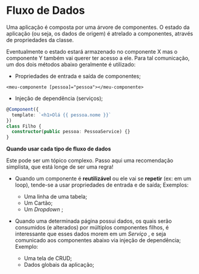 # Fluxo de Dados

Uma aplicação é composta por uma árvore de componentes. O estado da aplicação (ou seja, os dados de origem) é atrelado a componentes, através de propriedades da classe.

Eventualmente o estado estará armazenado no componente X mas o componente Y também vai querer ter acesso a ele. Para tal comunicação, um dos dois métodos abaixo geralmente é utilizado:

* Propriedades de entrada e saída de componentes;

```markup
<meu-componente [pessoa]="pessoa"></meu-componente>
```

* Injeção de dependência (serviços);

```typescript
@Component({
  template: `<h1>Olá {{ pessoa.nome }}`
})
class Filho {
  constructor(public pessoa: PessoaService) {}
}
```

**Quando usar cada tipo de fluxo de dados**

Este pode ser um tópico complexo. Passo aqui uma recomendação simplista, que está longe de ser uma regra!

*   Quando um componente é **reutilizável** ou ele vai se **repetir** (ex: em um loop), tende-se a usar propriedades de entrada e de saída; Exemplos:

    * Uma linha de uma tabela;
    * Um Cartão;
    * Um _Dropdown_ ;


* Quando uma determinada página possui dados, os quais serão consumidos (e alterados) por múltiplos componentes filhos, é interessante que esses dados morem em um _Serviço_ , e seja comunicado aos componentes abaixo via injeção de dependência; Exemplo:
  * Uma tela de CRUD;
  * Dados globais da aplicação;

